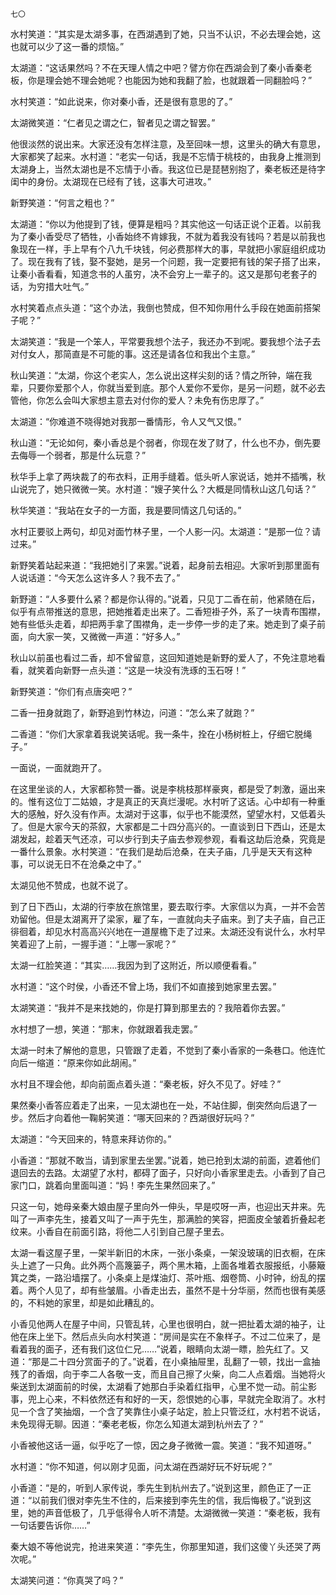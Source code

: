    七〇 

   水村笑道：“其实是太湖多事，在西湖遇到了她，只当不认识，不必去理会她，这也就可以少了这一番的烦恼。”

   太湖道：“这话果然吗？不在天理人情之中吧？譬方你在西湖会到了秦小香秦老板，你是理会她不理会她呢？也能因为她和我翻了脸，也就跟着一同翻脸吗？”

   水村笑道：“如此说来，你对秦小香，还是很有意思的了。”

   太湖微笑道：“仁者见之谓之仁，智者见之谓之智罢。”

   他很淡然的说出来。大家还没有怎样注意，及至回味一想，这里头的确大有意思，大家都笑了起来。水村道：“老实一句话，我是不忘情于桃枝的，由我身上推测到太湖身上，当然太湖也是不忘情于小香。我这位已是琵琶别抱了，秦老板还是待字闺中的身份。太湖现在已经有了钱，这事大可进攻。”

   新野笑道：“何言之粗也？”

   太湖道：“你以为他提到了钱，便算是粗吗？其实他这一句话正说个正着。以前我为了秦小香受尽了牺牲，小香始终不肯嫁我，不就为着我没有钱吗？若是以前我也象现在一样，手上早有个八九千块钱，何必费那样大的事，早就把小家庭组织成功了。现在我有了钱，娶不娶她，是另一个问题，我一定要把有钱的架子搭了出来，让秦小香看看，知道念书的人虽穷，决不会穷上一辈子的。这又是那句老套子的话，为穷措大吐气。”

   水村笑着点点头道：“这个办法，我倒也赞成，但不知你用什么手段在她面前搭架子呢？”

   太湖笑道：“我是一个笨人，平常要我想个法子，我还办不到呢。要我想个法子去对付女人，那简直是不可能的事。这还是请各位和我出个主意。”

   秋山笑道：“太湖，你这个老实人，怎么说出这样尖刻的话？情之所钟，端在我辈，只要你爱那个人，你就当爱到底。那个人爱你不爱你，是另一问题，就不必去管他，你怎么会叫大家想主意去对付你的爱人？未免有伤忠厚了。”

   太湖道：“你难道不晓得她对我那一番情形，令人又气又恨。”

   秋山道：“无论如何，秦小香总是个弱者，你现在发了财了，什么也不办，倒先要去侮辱一个弱者，那是什么玩意？”

   秋华手上拿了两块裁了的布衣料，正用手缝着。低头听人家说话，她并不插嘴，秋山说完了，她只微微一笑。水村道：“嫂子笑什么？大概是同情秋山这几句话？”

   秋华笑道：“我站在女子的一方面，我是要同情这几句话的。”

   水村正要驳上两句，却见对面竹林子里，一个人影一闪。太湖道：“是那一位？请过来。”

   新野笑着站起来道：“我把她引了来罢。”说着，起身前去相迎。大家听到那里面有人说话道：“今天怎么这许多人？我不去了。”

   新野道：“人多要什么紧？都是你认得的。”说着，只见丁二香在前，他紧随在后，似乎有点带推送的意思，把她推着走出来了。二香短褂子外，系了一块青布围襟，她有些低头走着，却把两手拿了围襟角，走一步停一步的走了来。她走到了桌子前面，向大家一笑，又微微一声道：“好多人。”

   秋山以前虽也看过二香，却不曾留意，这回知道她是新野的爱人了，不免注意地看看，就笑着向新野一点头道：“这是一块没有洗琢的玉石呀！”

   新野笑道：“你们有点唐突吧？”

   二香一扭身就跑了，新野追到竹林边，问道：“怎么来了就跑？”

   二香道：“你们大家拿着我说笑话呢。我一条牛，拴在小杨树桩上，仔细它脱绳子。”

   一面说，一面就跑开了。

   在这里坐谈的人，大家都称赞一番。说是李桃枝那样豪爽，都是受了刺激，逼出来的。惟有这位丁二姑娘，才是真正的天真烂漫呢。水村听了这话。心中却有一种重大的感触，好久没有作声。太湖对于这事，似乎也不能漠然，望望水村，又低着头了。但是大家今天的茶叙，大家都是二十四分高兴的。一直谈到日下西山，还是太湖发起，趁着天气还凉，可以步行到夫子庙去参观参观，看看这劫后沧桑，究竟是一番什么景象。水村笑道：“在我们是劫后沧桑，在夫子庙，几乎是天天有这种事，可以说无日不在沧桑之中了。”

   太湖见他不赞成，也就不说了。

   到了日下西山，太湖的行李放在旅馆里，要去取行李。大家信以为真，一并不会苦劝留他。但是太湖离开了梁家，雇了车，一直就向夫子庙来。到了夫子庙，自己正徘徊着，却见水村高高兴兴地在一道屋檐下走了过来。太湖还没有说什么，水村早笑着迎了上前，一握手道：“上哪一家呢？”

   太湖一红脸笑道：“其实……我因为到了这附近，所以顺便看看。”

   水村道：“这个时侯，小香还不曾上场，我们不如直接到她家里去罢。”

   太湖笑道：“我并不是来找她的，你是打算到那里去的？我陪着你去罢。”

   水村想了一想，笑道：“那末，你就跟着我走罢。”

   太湖一时未了解他的意思，只管跟了走着，不觉到了秦小香家的一条巷口。他连忙向后一缩道：“原来你如此胡闹。”

   水村且不理会他，却向前面点着头道：“秦老板，好久不见了。好哇？”

   果然秦小香答应着走了出来，一见太湖也在一处，不站住脚，倒突然向后退了一步。然后才向着他一鞠躬笑道：“哪天回来的？西湖很好玩吗？”

   太湖道：“今天回来的，特意来拜访你的。”

   小香道：“那就不敢当，请到家里去坐罢。”说着，她已抢到太湖的前面，遮着他们退回去的去路。太湖望了水村，都碍了面子，只好向小香家里走去。小香到了自己家门口，跳着向里面叫道：“妈！李先生果然回来了。”

   只这一句，她母亲秦大娘由屋子里向外一伸头，早是哎呀一声，也迎出天井来。先叫了一声李先生，接着又叫了一声于先生，那满脸的笑容，把面皮全皱着折叠起老纹来。小香自在前面引路，将他二人引到自己屋子里去。

   太湖一看这屋子里，一架半新旧的木床，一张小条桌，一架没玻璃的旧衣橱，在床头上遮了一只角。此外两个高篾篓子，两个黑木箱，上面各堆着衣服报纸，小藤簸箕之类，一路沿墙摆了。小条桌上是煤油灯、茶叶瓶、烟卷筒、小时钟，纷乱的摆着。两个人见了，却有些皱眉。小香走出去，虽然不是十分华丽，然而也很有美感的，不料她的家里，却是如此糟乱的。

   小香见他两人在屋子中间，只管乱转，心里也很明白，就一把扯着太湖的袖子，让他在床上坐下。然后点头向水村笑道：“房间是实在不象样子。不过二位来了，是看着我的面子，还有我们这位仁兄……”说着，眼睛向太湖一瞟，脸先红了。又道：“那是二十四分赏面子的了。”说着，在小桌抽屉里，乱翻了一顿，找出一盒抽残了的香烟，向于李二人各敬一支，而且自己擦了火柴，向二人点着烟。当她将火柴送到太湖面前的时侯，太湖看了她那白手染着红指甲，心里不觉一动。前尘影事，兜上心来，不料依然还有和好的一天，怨恨她的心事，早就完全取消了。水村见一个含了笑抽烟，一个含了笑靠住小桌子站定，脸上只管泛红，水村若不说话，未免现得无聊。因道：“秦老老板，你怎么知道太湖到杭州去了？”

   小香被他这话一逼，似乎吃了一惊，因之身子微微一震。笑道：“我不知道呀。”

   水村道：“你不知道，何以刚才见面，问太湖在西湖好玩不好玩呢？”

   小香道：“是的，听到人家传说，季先生到杭州去了。”说到这里，颜色正了一正道：“以前我们很对李先生不住的，后来接到李先生的信，我后悔极了。”说到这里，她的声音低极了，几乎低得令人听不清楚。太湖微微一笑道：“秦老板，我有一句话要告诉你……”

   秦大娘不等他说完，抢进来笑道：“李先生，你那里知道，我们这傻丫头还哭了两次呢。”

   太湖笑问道：“你真哭了吗？”

